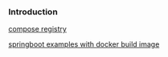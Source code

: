 ### Introduction

[compose registry](./docker-compose.md)

[springboot examples with docker build image](./springboot-examples-docker.md)